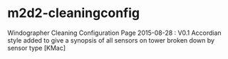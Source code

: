 # m2d2-cleaningconfig
Windographer Cleaning Configuration Page
2015-08-28 : V0.1 Accordian style added to give a synopsis of all sensors on tower broken down by sensor type [KMac]